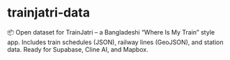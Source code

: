 # trainjatri-data
📦 Open dataset for TrainJatri – a Bangladeshi “Where Is My Train” style app. Includes train schedules (JSON), railway lines (GeoJSON), and station data. Ready for Supabase, Cline AI, and Mapbox.
